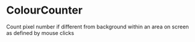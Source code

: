 # ColourCounter
Count pixel number if different from background within an area on screen as defined by mouse clicks
